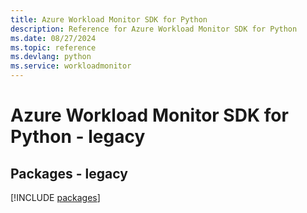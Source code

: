 ```yaml
---
title: Azure Workload Monitor SDK for Python
description: Reference for Azure Workload Monitor SDK for Python
ms.date: 08/27/2024
ms.topic: reference
ms.devlang: python
ms.service: workloadmonitor
---
```

# Azure Workload Monitor SDK for Python - legacy
## Packages - legacy
[!INCLUDE [packages](workload-monitor-index.md)]